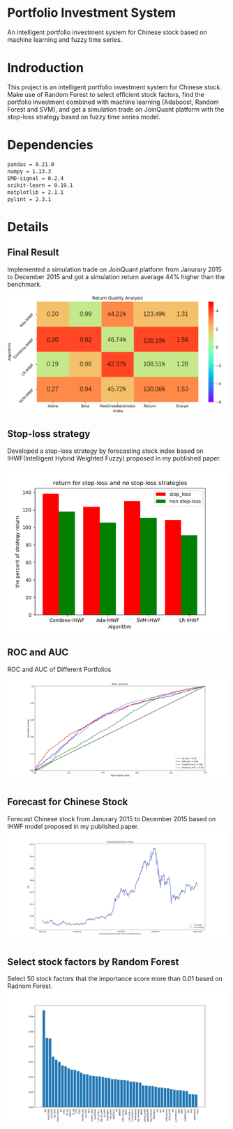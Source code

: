 # Portfolio Investment System
An intelligent portfolio investment system for Chinese stock based on machine learning and fuzzy time series.

# Indroduction
This project is an intelligent portfolio investment system for Chinese stock. Make use of Random Forest to select efficient stock factors, find the portfolio investment combined with machine learning (Adaboost, Random Forest and SVM), and get a simulation trade on JoinQuant platform with the stop-loss strategy based on fuzzy time series model.


# Dependencies
```
pandas = 0.21.0
numpy = 1.13.3
EMD-signal = 0.2.4
scikit-learn = 0.19.1
matplotlib = 2.1.1
pylint = 2.3.1
```
# Details
## Final Result
Implemented a simulation trade on JoinQuant platform from Janurary 2015 to December 2015 and got a simulation return average 44% higher than the benchmark.

![image](https://github.com/Junyihe1107/Portfolio-Investment-System/blob/master/image/Result.png)

## Stop-loss strategy
Developed a stop-loss strategy by forecasting stock index based on IHWF(Intelligent Hybrid
Weighted Fuzzy) proposed in my published paper.

![image](https://github.com/Junyihe1107/Portfolio-Investment-System/blob/master/image/stopLoss.png)

## ROC and AUC
ROC and AUC of Different Portfolios
![image](https://github.com/Junyihe1107/Portfolio-Investment-System/blob/master/image/ROC.png)

## Forecast for Chinese Stock
Forecast Chinese stock from Janurary 2015 to December 2015 based on IHWF model proposed in my published paper.
![image](https://github.com/Junyihe1107/Portfolio-Investment-System/blob/master/image/Forecast.png)

## Select stock factors by Random Forest
Select 50 stock factors that the importance score more than 0.01 based on Radnom Forest.
![image](https://github.com/Junyihe1107/Portfolio-Investment-System/blob/master/image/FactSelect.png)


